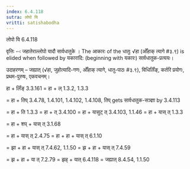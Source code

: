 ```yaml
---
index: 6.4.118
sutra: लोपो यि
vritti: satishabodha
---
```



 लोपो यि 6.4.118 

वृत्तिः --ः जहातेराल्लोपो यादौ सार्वधातुके । The आकारः of the धातुः √हा (ओँहाक् त्यागे #३.९) is elided when followed by यकारादि: (beginning with यकारः) सार्वधातुक-प्रत्ययः। 


उदाहरणम् – जह्यात् (√हा, जुहोत्यादि-गणः, ओँहाक् त्यागे, धातु-पाठः #३.९), विधिलिँङ्, कर्तरि प्रयोगः, प्रथम-पुरुषः, एकवचनम्। 


हा + लिँङ् 3.3.161 = हा + ल् 1.3.2, 1.3.3 

= हा + तिप् 3.4.78, 1.4.101, 1.4.102, 1.4.108, तिप् gets सार्वधातुक-सञ्ज्ञा by 3.4.113 

= हा + ति 1.3.3 = हा + त् 3.4.100 = हा + यासुट् त् 3.4.103, 1.1.46 = हा + यास् त् 1.3.3 

= हा + शप् + यास् त् 3.1.68 

= हा + यास् त् 2.4.75 = हा + हा + यास् त् 6.1.10 

= झा + हा + यास् त् 7.4.62, 1.1.50 = झ + हा + यास् त् 7.4.59 

= झ + हा + या त् 7.2.79 = झह् + यात् 6.4.118 = जह्यात् 8.4.54, 1.1.50 



